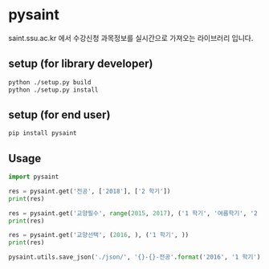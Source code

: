 # pysaint

saint.ssu.ac.kr 에서 수강신청 과목정보를 실시간으로 가져오는 라이브러리 입니다.

## setup (for library developer)

```sh
python ./setup.py build
python ./setup.py install
```

## setup (for end user)
```sh
pip install pysaint
```
## Usage

```python
import pysaint

res = pysaint.get('전공', ['2018'], ['2 학기'])
print(res)

res = pysaint.get('교양필수', range(2015, 2017), ('1 학기', '여름학기', '2 학기', '겨울학기'))
print(res)

res = pysaint.get('교양선택', (2016, ), ('1 학기', ))
print(res)

pysaint.utils.save_json('./json/', '{}-{}-전공'.format('2016', '1 학기'), res)


```
